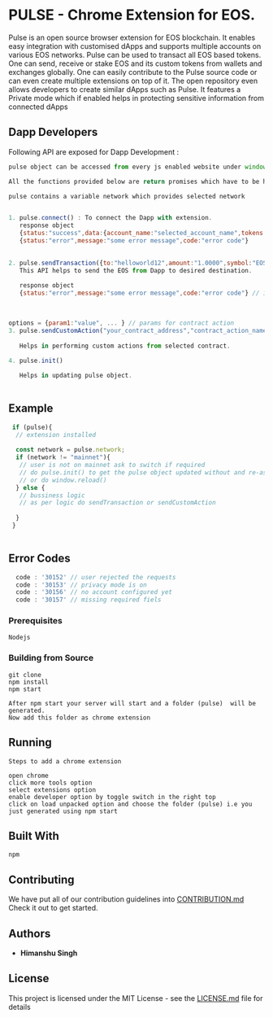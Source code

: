 # PULSE -  Chrome Extension for EOS.

Pulse is an open source browser extension for EOS blockchain. It enables easy integration with customised dApps and supports multiple accounts on various EOS networks.
Pulse can be used to transact all EOS based tokens. One can send, receive or stake EOS and its custom tokens from wallets and exchanges globally. One can easily contribute to the Pulse source code or can even create multiple extensions on top of it. The open repository even allows developers to create similar dApps such as Pulse. It features a Private mode which if enabled helps in protecting sensitive information from connected dApps

## Dapp Developers

Following API are exposed for Dapp Development  :

```js
pulse object can be accessed from every js enabled website under window object.

All the functions provided below are return promises which have to be handled.

pulse contains a variable network which provides selected network 


1. pulse.connect() : To connect the Dapp with extension.
   response object 
   {status:"success",data:{account_name:"selected_account_name",tokens:["1.0000 EOS","10.0000 JUNGLE"]}}
   {status:"error",message:"some error message",code:"error code"}
    

2. pulse.sendTransaction({to:"helloworld12",amount:"1.0000",symbol:"EOS",memo:"h"}): //given keys are mandatory
   This API helps to send the EOS from Dapp to desired destination.
   
   response object 
   {status:"error",message:"some error message",code:"error code"} // if non-blockchain error occurs
   
  

options = {param1:"value", ... } // params for contract action
3. pulse.sendCustomAction("your_contract_address","contract_action_name", options ):
   
   Helps in performing custom actions from selected contract.
   
4. pulse.init()

   Helps in updating pulse object.
    
```
## Example

```js
 if (pulse){
  // extension installed
 
  const network = pulse.network;
  if (network != "mainnet"){  
   // user is not on mainnet ask to switch if required
   // do pulse.init() to get the pulse object updated without and re-assign the network = pusle.network; 
   // or do window.reload()
  } else {
   // bussiness logic
   // as per logic do sendTransaction or sendCustomAction 
   
  }
 } 
 
```

## Error Codes

```js
  code : '30152' // user rejected the requests
  code : '30153' // privacy mode is on
  code : '30156' // no account configured yet
  code : '30157' // missing required fiels

```

### Prerequisites

``Nodejs``

### Building from Source

```
git clone 
npm install
npm start 

After npm start your server will start and a folder (pulse)  will be generated.
Now add this folder as chrome extension
```

## Running

 ``` 
Steps to add a chrome extension

open chrome
click more tools option
select extensions option
enable developer option by toggle switch in the right top
click on load unpacked option and choose the folder (pulse) i.e you just generated using npm start
 ```


## Built With

`npm`

## Contributing

We have put all of our contribution guidelines into [CONTRIBUTION.md](CONTRIBUTION.md) Check it out to get started.

## Authors

* **Himanshu Singh**  

## License

This project is licensed under the MIT License - see the [LICENSE.md](LICENSE.md) file for details
